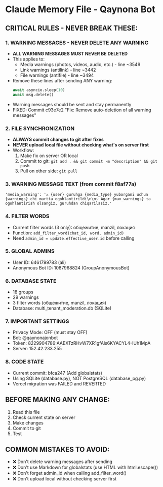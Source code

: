 # Claude Memory File - Qaynona Bot

## CRITICAL RULES - NEVER BREAK THESE:

### 1. WARNING MESSAGES - NEVER DELETE ANY WARNING
- **ALL WARNING MESSAGES MUST NEVER BE DELETED**
- This applies to:
  - Media warnings (photos, videos, audio, etc.) - line ~3549
  - Link warnings (antilink) - line ~3442
  - File warnings (antifile) - line ~3494
- Remove these lines after sending ANY warning:
  ```python
  await asyncio.sleep(10)
  await msg.delete()
  ```
- Warning messages should be sent and stay permanently
- FIXED: Commit c93e7e2 "Fix: Remove auto-deletion of all warning messages"

### 2. FILE SYNCHRONIZATION
- **ALWAYS commit changes to git after fixes**
- **NEVER upload local file without checking what's on server first**
- Workflow:
  1. Make fix on server OR local
  2. Commit to git: `git add . && git commit -m "description" && git push`
  3. Pull on other side: `git pull`

### 3. WARNING MESSAGE TEXT (from commit f8af77a)
```
'media_warning': '⚠️ {user} guruhga {media_type} yuborgani uchun {warnings} chi martta ogohlantirildi\n\n💡 Agar {max_warnings} ta ogohlantirish olsangiz, guruhdan chiqarilasiz.'
```

### 4. FILTER WORDS
- Current filter words (3 only): общежитие, manzil, локация
- Function: `add_filter_word(chat_id, word, admin_id)`
- Need `admin_id = update.effective_user.id` before calling

### 5. GLOBAL ADMINS
- User ID: 6461799783 (ali)
- Anonymous Bot ID: 1087968824 (GroupAnonymousBot)

### 6. DATABASE STATE
- 18 groups
- 29 warnings
- 3 filter words (общежитие, manzil, локация)
- Database: multi_tenant_moderation.db (SQLite)

### 7. IMPORTANT SETTINGS
- Privacy Mode: OFF (must stay OFF)
- Bot: @qaynonajonbot
- Token: 8229904786:AAEXTzRHvW7XR1gfAls6KYACYL4-IUh1MpA
- Server: 152.42.233.255

### 8. CODE STATE
- Current commit: bfca247 (Add globalstats)
- Using SQLite (database.py), NOT PostgreSQL (database_pg.py)
- Vercel migration was FAILED and REVERTED

## BEFORE MAKING ANY CHANGE:
1. Read this file
2. Check current state on server
3. Make changes
4. Commit to git
5. Test

## COMMON MISTAKES TO AVOID:
- ❌ Don't delete warning messages after sending
- ❌ Don't use Markdown for globalstats (use HTML with html.escape())
- ❌ Don't forget admin_id when calling add_filter_word()
- ❌ Don't upload local without checking server first

